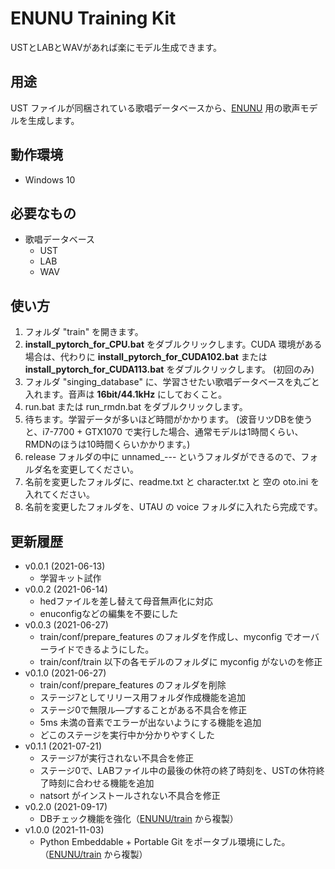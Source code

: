 # ENUNU Training Kit

USTとLABとＷAVがあれば楽にモデル生成できます。

## 用途

UST ファイルが同梱されている歌唱データベースから、[ENUNU](https://github.com/oatsu-gh/ENUNU) 用の歌声モデルを生成します。

## 動作環境

- Windows 10

## 必要なもの

- 歌唱データベース
  - UST
  - LAB
  - WAV

## 使い方

1. フォルダ "train" を開きます。
2. **install_pytorch_for_CPU.bat** をダブルクリックします。CUDA 環境がある場合は、代わりに **install_pytorch_for_CUDA102.bat** または **install_pytorch_for_CUDA113.bat** をダブルクリックします。 (初回のみ)
3. フォルダ "singing_database" に、学習させたい歌唱データベースを丸ごと入れます。音声は **16bit/44.1kHz** にしておくこと。
4. run.bat または run_rmdn.bat をダブルクリックします。
5. 待ちます。学習データが多いほど時間がかかります。 (波音リツDBを使うと、i7-7700 + GTX1070 で実行した場合、通常モデルは1時間くらい、RMDNのほうは10時間くらいかかります。)
6. release フォルダの中に unnamed_--- というフォルダができるので、フォルダ名を変更してください。
7. 名前を変更したフォルダに、readme.txt と character.txt と 空の oto.ini を入れてください。
8. 名前を変更したフォルダを、UTAU の voice フォルダに入れたら完成です。

## 更新履歴

- v0.0.1 (2021-06-13)
  - 学習キット試作
- v0.0.2 (2021-06-14)
  - hedファイルを差し替えて母音無声化に対応
  - enuconfigなどの編集を不要にした
- v0.0.3 (2021-06-27)
  - train/conf/prepare_features のフォルダを作成し、myconfig でオーバーライドできるようにした。
  - train/conf/train 以下の各モデルのフォルダに myconfig がないのを修正
- v0.1.0 (2021-06-27)
  - train/conf/prepare_features のフォルダを削除
  - ステージ7としてリリース用フォルダ作成機能を追加
  - ステージ0で無限ル―プすることがある不具合を修正
  - 5ms 未満の音素でエラーが出ないようにする機能を追加
  - どこのステージを実行中か分かりやすくした
- v0.1.1 (2021-07-21)
  - ステージ7が実行されない不具合を修正
  - ステージ0で、LABファイル中の最後の休符の終了時刻を、USTの休符終了時刻に合わせる機能を追加
  - natsort がインストールされない不具合を修正
- v0.2.0 (2021-09-17)
  - DBチェック機能を強化（[ENUNU/train](https://github.com/oatsu-gh/ENUNU/tree/main/train) から複製）
- v1.0.0 (2021-11-03)
  - Python Embeddable + Portable Git をポータブル環境にした。（[ENUNU/train](https://github.com/oatsu-gh/ENUNU/tree/main/train) から複製）
